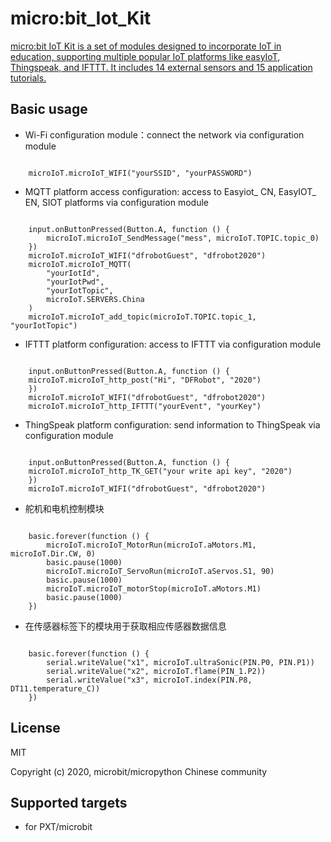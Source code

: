 # micro:bit_Iot_Kit

[micro:bit IoT Kit is a set of modules designed to incorporate IoT in education, supporting multiple popular IoT platforms like easyIoT, Thingspeak, and IFTTT. It includes 14 external sensors and 15 application tutorials. ](无)

## Basic usage

* Wi-Fi configuration module：connect the network via configuration module

```blocks

    microIoT.microIoT_WIFI("yourSSID", "yourPASSWORD")

```

* MQTT platform access configuration: access to Easyiot_ CN, EasyIOT_ EN, SIOT platforms via configuration module

```blocks

    input.onButtonPressed(Button.A, function () {
        microIoT.microIoT_SendMessage("mess", microIoT.TOPIC.topic_0)
    })
    microIoT.microIoT_WIFI("dfrobotGuest", "dfrobot2020")
    microIoT.microIoT_MQTT(
        "yourIotId",
        "yourIotPwd",
        "yourIotTopic",
        microIoT.SERVERS.China
    )
    microIoT.microIoT_add_topic(microIoT.TOPIC.topic_1, "yourIotTopic")

```
* IFTTT platform configuration: access to IFTTT via configuration module  

```blocks

    input.onButtonPressed(Button.A, function () {
    microIoT.microIoT_http_post("Hi", "DFRobot", "2020")
    })
    microIoT.microIoT_WIFI("dfrobotGuest", "dfrobot2020")
    microIoT.microIoT_http_IFTTT("yourEvent", "yourKey")

```
* ThingSpeak platform configuration: send information to ThingSpeak via configuration module 

```blocks

    input.onButtonPressed(Button.A, function () {
    microIoT.microIoT_http_TK_GET("your write api key", "2020")
    })
    microIoT.microIoT_WIFI("dfrobotGuest", "dfrobot2020")

```
* 舵机和电机控制模块

```blocks

    basic.forever(function () {
        microIoT.microIoT_MotorRun(microIoT.aMotors.M1, microIoT.Dir.CW, 0)
        basic.pause(1000)
        microIoT.microIoT_ServoRun(microIoT.aServos.S1, 90)
        basic.pause(1000)
        microIoT.microIoT_motorStop(microIoT.aMotors.M1)
        basic.pause(1000)
    })

```
* 在传感器标签下的模块用于获取相应传感器数据信息

```blocks

    basic.forever(function () {
        serial.writeValue("x1", microIoT.ultraSonic(PIN.P0, PIN.P1))
        serial.writeValue("x2", microIoT.flame(PIN_1.P2))
        serial.writeValue("x3", microIoT.index(PIN.P8, DT11.temperature_C))
    })

```


## License

MIT

Copyright (c) 2020, microbit/micropython Chinese community  

## Supported targets

* for PXT/microbit